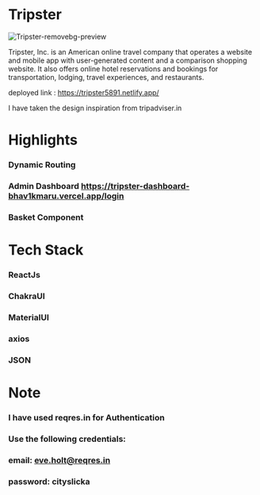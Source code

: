 
# Tripster

![Tripster-removebg-preview](https://user-images.githubusercontent.com/60300103/208606224-dd0c564f-92f3-469d-be7d-880ba9fb3f84.png)

Tripster, Inc. is an American online travel company that operates a website and mobile app with user-generated content and a comparison shopping website. It also offers online hotel reservations and bookings for transportation, lodging, travel experiences, and restaurants.

deployed link : https://tripster5891.netlify.app/

I have taken the design inspiration from tripadviser.in

# Highlights

### Dynamic Routing
### Admin Dashboard https://tripster-dashboard-bhav1kmaru.vercel.app/login
### Basket Component

# Tech Stack

### ReactJs
### ChakraUI
### MaterialUI
### axios
### JSON

# Note

### I have used reqres.in for Authentication
### Use the following credentials:
### email: eve.holt@reqres.in
### password: cityslicka

